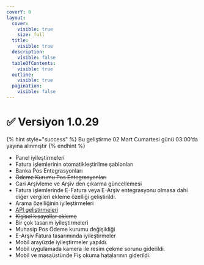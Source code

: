 ```yaml
---
coverY: 0
layout:
  cover:
    visible: true
    size: full
  title:
    visible: true
  description:
    visible: false
  tableOfContents:
    visible: true
  outline:
    visible: true
  pagination:
    visible: false
---
```


# ✅ Versiyon 1.0.29

{% hint style="success" %}
Bu geliştirme 02 Mart Cumartesi günü 03:00’da yayına alınmıştır
{% endhint %}

* Panel iyileştirmeleri
* Fatura işlemlerinin otomatikleştirilme şablonları
* Banka Pos Entegrasyonları
* ~~Ödeme Kurumu Pos Entegrasyonları~~
* Cari Arşivleme ve Arşiv den çıkarma güncellemesi
* Fatura işlemlerinde E-Fatura veya E-Arşiv entegrasyonu olmasa dahi diğer vergileri ekleme özelliği geliştirildi.
* Arama özelliğinin iyileştirmeleri
* [API geliştirmeleri](https://muhasip.readme.io)
* ~~Kişisel kısayollar ekleme~~
* Bir çok tasarım iyileştirmeleri
* Muhasip Pos Ödeme kurumu değişikliği
* E-Arşiv Fatura tasarımında iyileştirmeler
* Mobil arayüzde iyileştirmeler yapıldı.
* Mobil uygulamada kamera ile resim çekme sorunu giderildi.
* Mobil ve masaüstünde Fiş okuma hatalarının giderildi.
